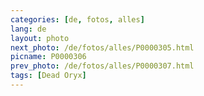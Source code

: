 ```yaml
---
categories: [de, fotos, alles]
lang: de
layout: photo
next_photo: /de/fotos/alles/P0000305.html
picname: P0000306
prev_photo: /de/fotos/alles/P0000307.html
tags: [Dead Oryx]
---
```

